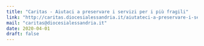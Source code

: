 ```yaml
---
title: "Caritas - Aiutaci a preservare i servizi per i più fragili"
link: "http://caritas.diocesialessandria.it/aiutateci-a-preservare-i-servizi-per-i-piu-fragili/"
mail: "caritas@diocesialessandria.it"
date: 2020-04-01
draft: false
---
```

